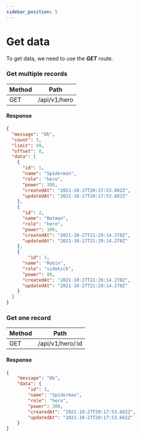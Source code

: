 ```yaml
---
sidebar_position: 5
---
```


# Get data

To get data, we need to use the _**GET**_ route.

### Get multiple records

| Method | Path         |
|--------|--------------|
| GET    | /api/v1/hero |

#### Response

```json
{
  "message": "Ok",
  "count": 3,
  "limit": 99,
  "offset": 0,
  "data": [
    {
      "id": 1,
      "name": "Spiderman",
      "role": "hero",
      "power": 300,
      "createdAt": "2021-10-27T20:17:53.682Z",
      "updatedAt": "2021-10-27T20:17:53.682Z"
    },
    {
      "id": 2,
      "name": "Batman",
      "role": "hero",
      "power": 100,
      "createdAt": "2021-10-27T21:29:14.278Z",
      "updatedAt": "2021-10-27T21:29:14.278Z"
    },
    {
        "id": 3,
      "name": "Robin",
      "role": "sidekick",
      "power": 80,
      "createdAt": "2021-10-27T21:29:14.278Z",
      "updatedAt": "2021-10-27T21:29:14.278Z"
    }
  ]
}
```

### Get one record

| Method | Path             |
|--------|------------------|
| GET    | /api/v1/hero/:id |

#### Response

```json
{
    "message": "Ok",
    "data": {
        "id": 1,
        "name": "Spiderman",
        "role": "hero",
        "power": 300,
        "createdAt": "2021-10-27T20:17:53.682Z",
        "updatedAt": "2021-10-27T20:17:53.682Z"
    }
}
```